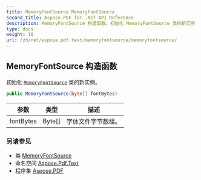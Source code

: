 ```yaml
---
title: MemoryFontSource.MemoryFontSource
second_title: Aspose.PDF for .NET API Reference
description: MemoryFontSource 构造函数。初始化 MemoryFontSource 类的新实例
type: docs
weight: 10
url: /zh/net/aspose.pdf.text/memoryfontsource/memoryfontsource/
---
```

## MemoryFontSource 构造函数

初始化 [`MemoryFontSource`](../) 类的新实例。

```csharp
public MemoryFontSource(byte[] fontBytes)
```

| 参数 | 类型 | 描述 |
| --- | --- | --- |
| fontBytes | Byte[] | 字体文件字节数组。 |

### 另请参见

* 类 [MemoryFontSource](../)
* 命名空间 [Aspose.Pdf.Text](../../../aspose.pdf.text/)
* 程序集 [Aspose.PDF](../../../)